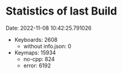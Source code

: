 # Statistics of last Build

Date: 2022-11-08 10:42:25.791026

- Keyboards: 2608
  - without info.json: 0
- Keymaps: 15934
  - no-cpp: 824
  - error: 6192
